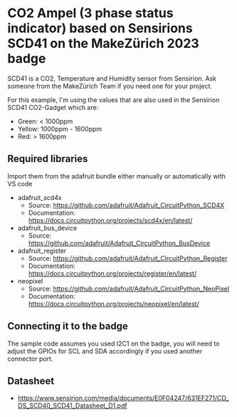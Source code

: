 # CO2 Ampel (3 phase status indicator) based on Sensirions SCD41  on the MakeZürich 2023 badge
SCD41 is a CO2, Temperature and Humidity sensor from Sensirion.
Ask someone from the MakeZürich Team if you need one for your project.

For this example, I'm using the values that are also used in the Sensirion SCD41 CO2-Gadget which are:
- Green:    < 1000ppm
- Yellow:   1000ppm - 1600ppm
- Red:      > 1600ppm

## Required libraries
Import them from the adafruit bundle either manually or automatically with VS code
- adafruit_scd4x
    - Source: https://github.com/adafruit/Adafruit_CircuitPython_SCD4X
    - Documentation: https://docs.circuitpython.org/projects/scd4x/en/latest/
- adafruit_bus_device
    - Source: https://github.com/adafruit/Adafruit_CircuitPython_BusDevice
- adafruit_register
    - Source: https://github.com/adafruit/Adafruit_CircuitPython_Register
    - Documentation: https://docs.circuitpython.org/projects/register/en/latest/
- neopixel
    - Source: https://github.com/adafruit/Adafruit_CircuitPython_NeoPixel
    - Documentation: https://docs.circuitpython.org/projects/neopixel/en/latest/

## Connecting it to the badge
The sample code assumes you used I2C1 on the badge, you will need to adjust the GPIOs for SCL and SDA accordingly if you used another connector port.

## Datasheet
- https://www.sensirion.com/media/documents/E0F04247/631EF271/CD_DS_SCD40_SCD41_Datasheet_D1.pdf
